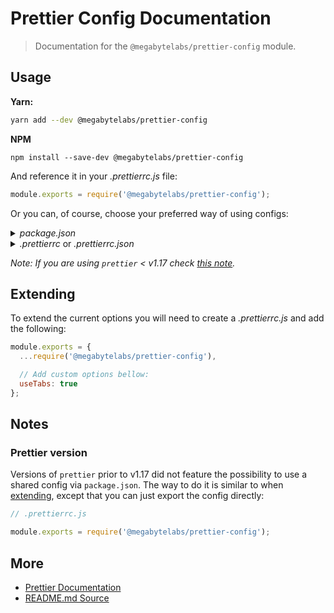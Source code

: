 # Prettier Config Documentation

> Documentation for the `@megabytelabs/prettier-config` module.

## Usage

**Yarn:**

```sh
yarn add --dev @megabytelabs/prettier-config
```

**NPM**

```
npm install --save-dev @megabytelabs/prettier-config
```

And reference it in your _.prettierrc.js_ file:

```js
module.exports = require('@megabytelabs/prettier-config');
```

Or you can, of course, choose your preferred way of using configs:

<details>
<summary><i>package.json</i></summary>

```json
{
  // ...
  "prettier": "@megabytelabs/prettier-config"
}
```

</details>
<details>
<summary><i>.prettierrc</i> or <i>.prettierrc.json</i></summary>

```json
{
  "extends": ["@megabytelabs/prettier-config"]
}
```

</details>

_Note: If you are using `prettier` < v1.17 check [this note](#Prettier-version)._

## Extending

To extend the current options you will need to create a _.prettierrc.js_ and add the following:

```js
module.exports = {
  ...require('@megabytelabs/prettier-config'),

  // Add custom options bellow:
  useTabs: true
};
```

## Notes

### Prettier version

Versions of `prettier` prior to v1.17 did not feature the possibility to use a shared config via `package.json`. The way to do it is similar to when [extending](#Extending), except that you can just export the config directly:

```js
// .prettierrc.js

module.exports = require('@megabytelabs/prettier-config');
```

## More

- [Prettier Documentation](https://prettier.io/docs/en/index.html)
- [README.md Source](https://github.com/strvcom/code-quality-tools/blob/master/packages/prettier-config/readme.md)
